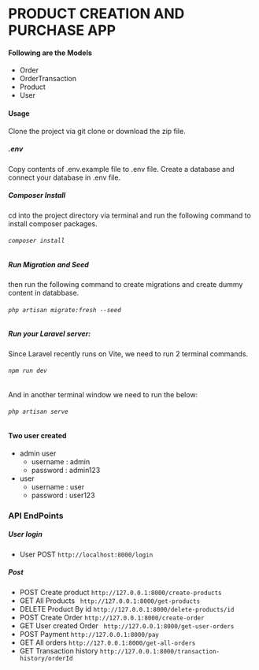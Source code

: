 # PRODUCT CREATION AND PURCHASE APP

#### Following are the Models

-   Order
-   OrderTransaction
-   Product
-   User

#### Usage

Clone the project via git clone or download the zip file.

##### .env

Copy contents of .env.example file to .env file. Create a database and connect your database in .env file.

##### Composer Install

cd into the project directory via terminal and run the following command to install composer packages.

###### `composer install`

##### Run Migration and Seed

then run the following command to create migrations and create dummy content in databbase.

###### `php artisan migrate:fresh --seed`

##### Run your Laravel server:

Since Laravel recently runs on Vite, we need to run 2 terminal commands.

###### `npm run dev`

And in another terminal window we need to run the below:

###### `php artisan serve`

#### Two user created

-   admin user
    -   username : admin
    -   password : admin123
-   user
    -   username : user
    -   password : user123

### API EndPoints

##### User login

-   User POST `http://localhost:8000/login`

##### Post

-   POST Create product `http://127.0.0.1:8000/create-products`
-   GET All Products ` http://127.0.0.1:8000/get-products`
-   DELETE Product By id `http://127.0.0.1:8000/delete-products/id`
-   POST Create Order `http://127.0.0.1:8000/create-order`
-   GET User created Order ` http://127.0.0.1:8000/get-user-orders`
-   POST Payment `http://127.0.0.1:8000/pay`
-   GET All orders `http://127.0.0.1:8000/get-all-orders`
-   GET Transaction history `http://127.0.0.1:8000/transaction-history/orderId`
